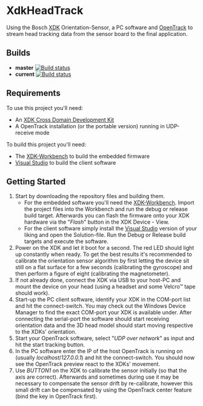 # XdkHeadTrack
Using the Bosch [XDK](http://xdk.io) Orientation-Sensor, a PC software and [OpenTrack](https://github.com/opentrack/opentrack) to stream head tracking data from the sensor board to the final application.

## Builds
* **master** [![Build status](https://ci.appveyor.com/api/projects/status/0s3i5e2m659m7kgj/branch/master?svg=true)](https://ci.appveyor.com/project/FreeGeronimo/xdkheadtrack/branch/master)
* **current** [![Build status](https://ci.appveyor.com/api/projects/status/0s3i5e2m659m7kgj?svg=true)](https://ci.appveyor.com/project/FreeGeronimo/xdkheadtrack)

## Requirements
To use this project you'll need:
* An [XDK Cross Domain Development Kit](https://xdk.bosch-connectivity.com/home)
* A OpenTrack installation (or the portable version) running in UDP-receive mode

To build this project you'll need:
* The [XDK-Workbench](https://xdk.bosch-connectivity.com/software-downloads) to build the embedded firmware
* [Visual Studio](https://www.visualstudio.com) to build the client software

## Getting Started
1. Start by downloading the repository files and building them.
	* For the embedded software you'll need the [XDK-Workbench](https://xdk.bosch-connectivity.com/software-downloads). Import the project files into the Workbench and run the debug or release build target. Afterwards you can flash the firmware onto your XDK hardware via the "_Flash_" button in the XDK Device - View.
	* For the client software simply install the [Visual Studio](https://www.visualstudio.com) version of your liking and open the Solution-file. Run the Debug or Release build targets and execute the software.
2. Power on the XDK and let it boot for a second. The red LED should light up constantly when ready. To get the best results it's recommended to calibrate the orientation sensor algorithm by first letting the device sit still on a flat surface for a few seconds (calibrating the gyroscope) and then perform a figure of eight (calibrating the magnetometer).
3. If not already done, connect the XDK via USB to your host-PC and mount the device on your head (using a headset and some Velcro&trade; tape should work).
4. Start-up the PC client software, identify your XDK in the COM-port list and hit the connect-switch. You may check out the Windows Device Manager to find the exact COM-port your XDK is available under. After connecting the serial-port the software should start receiving orientation data and the 3D head model should start moving respective to the XDKs' orientation.
5. Start your OpenTrack software, select "_UDP over network_" as input and hit the start tracking button.
6. In the PC software enter the IP of the host OpenTrack is running on (usually _localhost_/_127.0.0.1_) and hit the connect-switch. You should now see the OpenTrack preview react to the XDKs' movement.
7. Use _BUTTON1_ on the XDK to calibrate the sensor initially (so that the axis are correct). Afterwards and sometimes during use it may be necessary to compensate the sensor drift by re-calibrate, however this small drift can be compensated by using the OpenTrack center feature (bind the key in OpenTrack first).